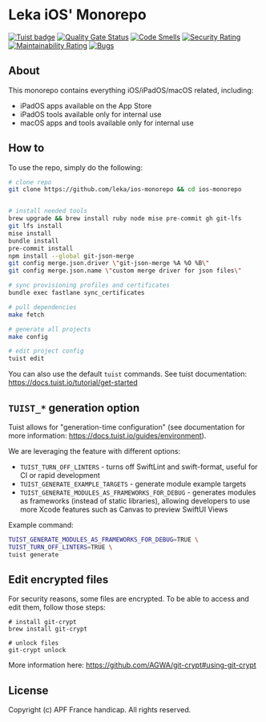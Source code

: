 # Leka iOS' Monorepo

[![Tuist badge](https://img.shields.io/badge/Powered%20by-Tuist-blue)](https://tuist.io) [![Quality Gate Status](https://sonarcloud.io/api/project_badges/measure?project=leka_ios-monorepo&metric=alert_status&token=ae37dc9610e171e3c40c43642f1697e2e5f05db4)](https://sonarcloud.io/summary/new_code?id=leka_ios-monorepo) [![Code Smells](https://sonarcloud.io/api/project_badges/measure?project=leka_ios-monorepo&metric=code_smells&token=ae37dc9610e171e3c40c43642f1697e2e5f05db4)](https://sonarcloud.io/summary/new_code?id=leka_ios-monorepo) [![Security Rating](https://sonarcloud.io/api/project_badges/measure?project=leka_ios-monorepo&metric=security_rating&token=ae37dc9610e171e3c40c43642f1697e2e5f05db4)](https://sonarcloud.io/summary/new_code?id=leka_ios-monorepo) [![Maintainability Rating](https://sonarcloud.io/api/project_badges/measure?project=leka_ios-monorepo&metric=sqale_rating&token=ae37dc9610e171e3c40c43642f1697e2e5f05db4)](https://sonarcloud.io/summary/new_code?id=leka_ios-monorepo) [![Bugs](https://sonarcloud.io/api/project_badges/measure?project=leka_ios-monorepo&metric=bugs&token=ae37dc9610e171e3c40c43642f1697e2e5f05db4)](https://sonarcloud.io/summary/new_code?id=leka_ios-monorepo)

## About

This monorepo contains everything iOS/iPadOS/macOS related, including:

- iPadOS apps available on the App Store
- iPadOS tools available only for internal use
- macOS apps and tools available only for internal use

## How to

To use the repo, simply do the following:

```bash
# clone repo
git clone https://github.com/leka/ios-monorepo && cd ios-monorepo


# install needed tools
brew upgrade && brew install ruby node mise pre-commit gh git-lfs
git lfs install
mise install
bundle install
pre-commit install
npm install --global git-json-merge
git config merge.json.driver \"git-json-merge %A %O %B\"
git config merge.json.name \"custom merge driver for json files\"

# sync provisioning profiles and certificates
bundle exec fastlane sync_certificates

# pull dependencies
make fetch

# generate all projects
make config

# edit project config
tuist edit
```

You can also use the default `tuist` commands. See tuist documentation: <https://docs.tuist.io/tutorial/get-started>

## `TUIST_*` generation option

Tuist allows for "generation-time configuration" (see documentation for more information: <https://docs.tuist.io/guides/environment>).

We are leveraging the feature with different options:

- `TUIST_TURN_OFF_LINTERS` - turns off SwiftLint and swift-format, useful for CI or rapid development
- `TUIST_GENERATE_EXAMPLE_TARGETS` - generate module example targets
- `TUIST_GENERATE_MODULES_AS_FRAMEWORKS_FOR_DEBUG` - generates modules as frameworks (instead of static libraries), allowing developers to use more Xcode features such as Canvas to preview SwiftUI Views

Example command:

```bash
TUIST_GENERATE_MODULES_AS_FRAMEWORKS_FOR_DEBUG=TRUE \
TUIST_TURN_OFF_LINTERS=TRUE \
tuist generate
```

## Edit encrypted files

For security reasons, some files are encrypted. To be able to access and edit them, follow those steps:

```shell
# install git-crypt
brew install git-crypt

# unlock files
git-crypt unlock
```

More information here: https://github.com/AGWA/git-crypt#using-git-crypt

## License

Copyright (c) APF France handicap. All rights reserved.

